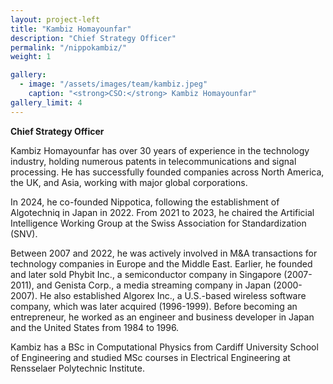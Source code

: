 ```yaml
---
layout: project-left
title: "Kambiz Homayounfar"
description: "Chief Strategy Officer"
permalink: "/nippokambiz/"
weight: 1

gallery:
  - image: "/assets/images/team/kambiz.jpeg"
    caption: "<strong>CSO:</strong> Kambiz Homayounfar"
gallery_limit: 4
---
```


**Chief Strategy Officer**


Kambiz Homayounfar has over 30 years of experience in the technology industry, holding numerous patents in telecommunications and signal processing. He has successfully founded companies across North America, the UK, and Asia, working with major global corporations. 

In 2024, he co-founded Nippotica, following the establishment of Algotechniq in Japan in 2022. From 2021 to 2023, he chaired the Artificial Intelligence Working Group at the Swiss Association for Standardization (SNV). 

Between 2007 and 2022, he was actively involved in M&A transactions for technology companies in Europe and the Middle East. Earlier, he founded and later sold Phybit Inc., a semiconductor company in Singapore (2007-2011), and Genista Corp., a media streaming company in Japan (2000-2007). He also established Algorex Inc., a U.S.-based wireless software company, which was later acquired (1996-1999). Before becoming an entrepreneur, he worked as an engineer and business developer in Japan and the United States from 1984 to 1996. 

Kambiz has a BSc in Computational Physics from Cardiff University School of Engineering and studied MSc courses in Electrical Engineering at Rensselaer Polytechnic Institute. 